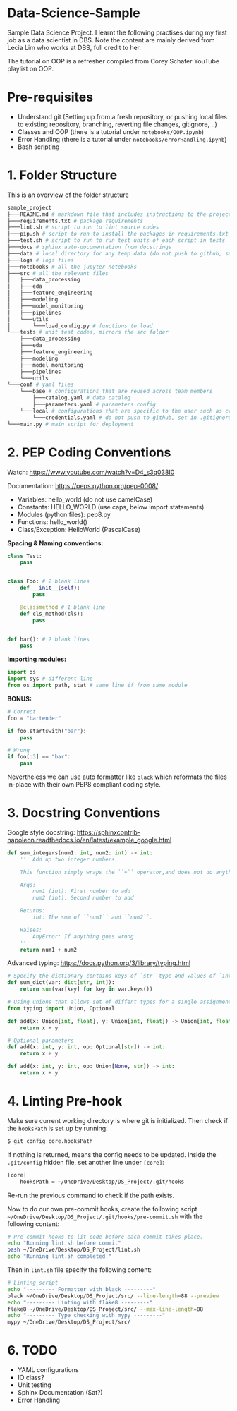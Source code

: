 # Data-Science-Sample

Sample Data Science Project. I learnt the following practises during my first job as a data scientist in DBS. Note the content are mainly derived from Lecia Lim who works at DBS, full credit to her.

The tutorial on OOP is a refresher compiled from Corey Schafer YouTube playlist on OOP.

# Pre-requisites

- Understand git (Setting up from a fresh repository, or pushing local files to existing repository, branching, reverting file changes, gitignore, ..)
- Classes and OOP (there is a tutorial under `notebooks/OOP.ipynb`)
- Error Handling (there is a tutorial under `notebooks/errorHandling.ipynb`)
- Bash scripting

# 1. Folder Structure

This is an overview of the folder structure

```python
sample_project
├───README.md # markdown file that includes instructions to the project
├───requirements.txt # package requirements
├───lint.sh # script to run to lint source codes
├───pip.sh # script to run to install the packages in requirements.txt
├───test.sh # script to run to run test units of each script in tests
├───docs # sphinx auto-documentation from docstrings
├───data # local directory for any temp data (do not push to github, set in .gitignore)
├───logs # logs files
├───notebooks # all the jupyter notebooks
├───src # all the relevant files
│   ├───data_processing
│   ├───eda
│   ├───feature_engineering
│   ├───modeling
│   ├───model_monitoring
│   ├───pipelines
│   └───utils
│       └───load_config.py # functions to load
└───tests # unit test codes, mirrors the src folder
    ├───data_processing
    ├───eda
    ├───feature_engineering
    ├───modeling
    ├───model_monitoring
    ├───pipelines
    └───utils
└───conf # yaml files
    └───base # configurations that are reused across team members
        ├───catalog.yaml # data catalog
        ├───parameters.yaml # parameters config
    └───local # configurations that are specific to the user such as credentials
        └───credentials.yaml # do not push to github, set in .gitignore
└───main.py # main script for deployment
```

# 2. PEP Coding Conventions

Watch: https://www.youtube.com/watch?v=D4_s3q038I0

Documentation: https://peps.python.org/pep-0008/

- Variables: hello_world (do not use camelCase)
- Constants: HELLO_WORLD (use caps, below import statements)
- Modules (python files): pep8.py
- Functions: hello_world()
- Class/Exception: HelloWorld (PascalCase)

**Spacing & Naming conventions:**

```python
class Test:
    pass


class Foo: # 2 blank lines
    def __init__(self):
        pass

    @classmethod # 1 blank line
    def cls_method(cls):
        pass


def bar(): # 2 blank lines
    pass
```

**Importing modules:**

```python
import os
import sys # different line
from os import path, stat # same line if from same module
```

**BONUS:**

```python
# Correct
foo = "bartender"

if foo.startswith("bar"):
    pass

# Wrong
if foo[:3] == "bar":
    pass
```

Nevertheless we can use auto formatter like `black` which reformats the files in-place with their own PEP8 compliant coding style.

# 3. Docstring Conventions

Google style docstring: https://sphinxcontrib-napoleon.readthedocs.io/en/latest/example_google.html

```python
def sum_integers(num1: int, num2: int) -> int:
    ''' Add up two integer numbers.

    This function simply wraps the ``+`` operator,and does not do anything intersting.

    Args:
        num1 (int): First number to add
        num2 (int): Second number to add

    Returns:
        int: The sum of ``num1`` and ``num2``.

    Raises:
        AnyError: If anything goes wrong.
    '''
    return num1 + num2
```

Advanced typing: https://docs.python.org/3/library/typing.html

```python
# Specify the dictionary contains keys of `str` type and values of `int` type
def sum_dict(var: dict[str, int]):
    return sum(var[key] for key in var.keys())

# Using unions that allows set of diffent types for a single assignment
from typing import Union, Optional

def add(x: Union[int, float], y: Union[int, float]) -> Union[int, float]:
    return x + y

# Optional parameters
def add(x: int, y: int, op: Optional[str]) -> int:
    return x + y

def add(x: int, y: int, op: Union[None, str]) -> int:
    return x + y
```

# 4. Linting Pre-hook

Make sure current working directory is where git is initialized. Then check if the `hooksPath` is set up by running:

```bash
$ git config core.hooksPath
```

If nothing is returned, means the config needs to be updated. Inside the `.git/config` hidden file, set another line under `[core]`:

```sh
[core]
	hooksPath = ~/OneDrive/Desktop/DS_Project/.git/hooks
```

Re-run the previous command to check if the path exists.

Now to do our own pre-commit hooks, create the following script `~/OneDrive/Desktop/DS_Project/.git/hooks/pre-commit.sh` with the following content:

```bash
# Pre-commit hooks to lit code before each commit takes place.
echo "Running lint.sh before commit"
bash ~/OneDrive/Desktop/DS_Project/lint.sh
echo "Running lint.sh completed!"
```

Then in `lint.sh` file specify the following content:

```bash
# Linting script
echo "--------- Formatter with black ---------"
black ~/OneDrive/Desktop/DS_Project/src/ --line-length=88 --preview
echo "--------- Linting with flake8 ---------"
flake8 ~/OneDrive/Desktop/DS_Project/src/ --max-line-length=88
echo "--------- Type checking with mypy ---------"
mypy ~/OneDrive/Desktop/DS_Project/src/
```

# 6. TODO

- YAML configurations
- IO class?
- Unit testing
- Sphinx Documentation (Sat?)
- Error Handling
